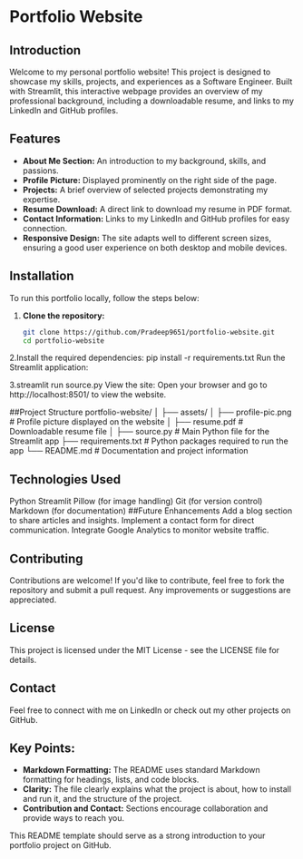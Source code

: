 # Portfolio Website

## Introduction

Welcome to my personal portfolio website! This project is designed to showcase my skills, projects, and experiences as a Software Engineer. Built with Streamlit, this interactive webpage provides an overview of my professional background, including a downloadable resume, and links to my LinkedIn and GitHub profiles.

## Features

- **About Me Section:** An introduction to my background, skills, and passions.
- **Profile Picture:** Displayed prominently on the right side of the page.
- **Projects:** A brief overview of selected projects demonstrating my expertise.
- **Resume Download:** A direct link to download my resume in PDF format.
- **Contact Information:** Links to my LinkedIn and GitHub profiles for easy connection.
- **Responsive Design:** The site adapts well to different screen sizes, ensuring a good user experience on both desktop and mobile devices.

## Installation

To run this portfolio locally, follow the steps below:

1. **Clone the repository:**
   ```bash
   git clone https://github.com/Pradeep9651/portfolio-website.git
   cd portfolio-website
2.Install the required dependencies:
    pip install -r requirements.txt
    Run the Streamlit application:


3.streamlit run source.py
     View the site:
     Open your browser and go to http://localhost:8501/ to view the website.

##Project Structure
portfolio-website/
│
├── assets/
│   ├── profile-pic.png       # Profile picture displayed on the website
│   ├── resume.pdf            # Downloadable resume file
│
├── source.py                 # Main Python file for the Streamlit app
├── requirements.txt          # Python packages required to run the app
└── README.md                 # Documentation and project information

## Technologies Used
 Python
 Streamlit
 Pillow (for image handling)
 Git (for version control)
 Markdown (for documentation)
 ##Future Enhancements
  Add a blog section to share articles and insights.
  Implement a contact form for direct communication.
  Integrate Google Analytics to monitor website traffic.
## Contributing
   Contributions are welcome! If you'd like to contribute, feel free to fork the repository and submit a pull request. Any improvements or suggestions are appreciated.

## License
   This project is licensed under the MIT License - see the LICENSE file for details.

## Contact
   Feel free to connect with me on LinkedIn or check out my other projects on GitHub.


## Key Points:
- **Markdown Formatting:** The README uses standard Markdown formatting for headings, lists, and code blocks.
- **Clarity:** The file clearly explains what the project is about, how to install and run it, and the structure of the project.
- **Contribution and Contact:** Sections encourage collaboration and provide ways to reach you.

This README template should serve as a strong introduction to your portfolio project on GitHub.

